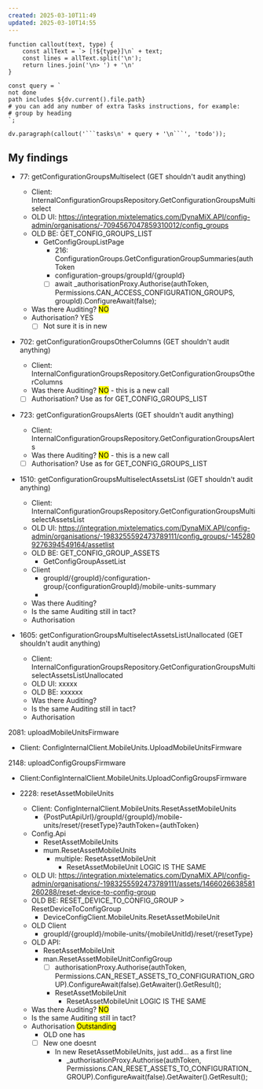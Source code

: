 ```yaml
---
created: 2025-03-10T11:49
updated: 2025-03-10T14:55
---
```

```dataviewjs
function callout(text, type) {
    const allText = `> [!${type}]\n` + text;
    const lines = allText.split('\n');
    return lines.join('\n> ') + '\n'
}

const query = `
not done
path includes ${dv.current().file.path}
# you can add any number of extra Tasks instructions, for example:
# group by heading
`;

dv.paragraph(callout('```tasks\n' + query + '\n```', 'todo'));
```

## My findings

- 77:  getConfigurationGroupsMultiselect (GET shouldn't audit anything)
   - Client: InternalConfigurationGroupsRepository.GetConfigurationGroupsMultiselect
   - OLD UI: https://integration.mixtelematics.com/DynaMiX.API/config-admin/organisations/-7094567047859310012/config_groups
   - OLD BE: GET_CONFIG_GROUPS_LIST
	   - GetConfigGroupListPage
		   - 216: ConfigurationGroups.GetConfigurationGroupSummaries(authToken
		   - configuration-groups/groupId/{groupId}
		   - [ ] await _authorisationProxy.Authorise(authToken, Permissions.CAN_ACCESS_CONFIGURATION_GROUPS, groupId).ConfigureAwait(false);
   - Was there Auditing? <mark class="hltr-green">NO</mark>
   - Authorisation? YES
	   - [ ] Not sure it is in new

- 702:  getConfigurationGroupsOtherColumns (GET shouldn't audit anything)
   - Client: InternalConfigurationGroupsRepository.GetConfigurationGroupsOtherColumns
   - Was there Auditing? <mark class="hltr-green">NO</mark> - this is a new call
   - [ ] Authorisation? Use as for GET_CONFIG_GROUPS_LIST

- 723:  getConfigurationGroupsAlerts (GET shouldn't audit anything)
   - Client: InternalConfigurationGroupsRepository.GetConfigurationGroupsAlerts
   - Was there Auditing? <mark class="hltr-green">NO</mark> - this is a new call
   - [ ] Authorisation? Use as for GET_CONFIG_GROUPS_LIST

- 1510: getConfigurationGroupsMultiselectAssetsList (GET shouldn't audit anything)
   - Client: InternalConfigurationGroupsRepository.GetConfigurationGroupsMultiselectAssetsList
   - OLD UI: https://integration.mixtelematics.com/DynaMiX.API/config-admin/organisations/-1983255592473789111/config_groups/-1452809276394549164/assetlist
   - OLD BE: GET_CONFIG_GROUP_ASSETS
	   - GetConfigGroupAssetList
	- Client
	   - groupId/{groupId}/configuration-group/{configurationGroupId}/mobile-units-summary
	   - 
   - Was there Auditing?
   - Is the same Auditing still in tact?
   - Authorisation

- 1605: getConfigurationGroupsMultiselectAssetsListUnallocated (GET shouldn't audit anything)
   - Client: InternalConfigurationGroupsRepository.GetConfigurationGroupsMultiselectAssetsListUnallocated
   - OLD UI: xxxxx
   - OLD BE: xxxxxx
   - Was there Auditing?
   - Is the same Auditing still in tact?
   - Authorisation

2081: uploadMobileUnitsFirmware
   - Client: ConfigInternalClient.MobileUnits.UploadMobileUnitsFirmware

2148: uploadConfigGroupsFirmware
   - Client:ConfigInternalClient.MobileUnits.UploadConfigGroupsFirmware

- 2228: resetAssetMobileUnits
	- Client: ConfigInternalClient.MobileUnits.ResetAssetMobileUnits
		- {PostPutApiUrl}/groupId/{groupId}/mobile-units/reset/{resetType}?authToken={authToken}
	- Config.Api
		- ResetAssetMobileUnits
		- mum.ResetAssetMobileUnits
			- multiple: ResetAssetMobileUnit
				- ResetAssetMobileUnit LOGIC IS THE SAME
	- OLD UI: https://integration.mixtelematics.com/DynaMiX.API/config-admin/organisations/-1983255592473789111/assets/1466026638581260288/reset-device-to-config-group
	- OLD BE: RESET_DEVICE_TO_CONFIG_GROUP > ResetDeviceToConfigGroup
		- DeviceConfigClient.MobileUnits.ResetAssetMobileUnit
	- OLD Client
		- groupId/{groupId}/mobile-units/{mobileUnitId}/reset/{resetType}
	- OLD API:
		- ResetAssetMobileUnit
		- man.ResetAssetMobileUnitConfigGroup
			- [ ] authorisationProxy.Authorise(authToken, Permissions.CAN_RESET_ASSETS_TO_CONFIGURATION_GROUP).ConfigureAwait(false).GetAwaiter().GetResult();
			- ResetAssetMobileUnit
				- ResetAssetMobileUnit LOGIC IS THE SAME
   - Was there Auditing? <mark class="hltr-green">NO</mark>
   - Is the same Auditing still in tact?
   - Authorisation <mark class="hltr-red">Outstanding</mark>
	   - OLD one has
	   - [ ] New one doesnt
		   - In new ResetAssetMobileUnits, just add... as a first line
			   - _authorisationProxy.Authorise(authToken, Permissions.CAN_RESET_ASSETS_TO_CONFIGURATION_GROUP).ConfigureAwait(false).GetAwaiter().GetResult();
